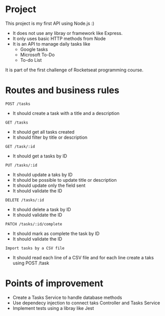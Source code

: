 # Project

This project is my first API using Node.js :)

- It does not use any libray or framework like Express.
- It only uses basic HTTP methods from Node
- It is an API to manage daily tasks like
  - Google tasks
  - Microsoft To-Do
  - To-do List

It is part of the first challenge of Rocketseat programming course.

# Routes and business rules

```
POST /tasks
```

- It should create a task with a title and a description

```
GET /tasks
```

- It should get all tasks created
- It should filter by title or description

```
GET /task/:id
```

- It should get a tasks by ID

```
PUT /tasks/:id
```

- It should update a taks by ID
- It should be possible to update title or description
- It should update only the field sent
- It should validate the ID

```
DELETE /tasks/:id
```

- It should delete a task by ID
- It should validate the ID

```
PATCH /tasks/:id/complete
```

- It should mark as complete the task by ID
- It should validate the ID

```
Import tasks by a CSV file
```

- It should read each line of a CSV file and for each line create a taks using POST /task

# Points of improvement

- Create a Tasks Service to handle database methods
- Use dependecy injection to connect taks Controller and Tasks Service
- Implement tests using a libray like Jest
